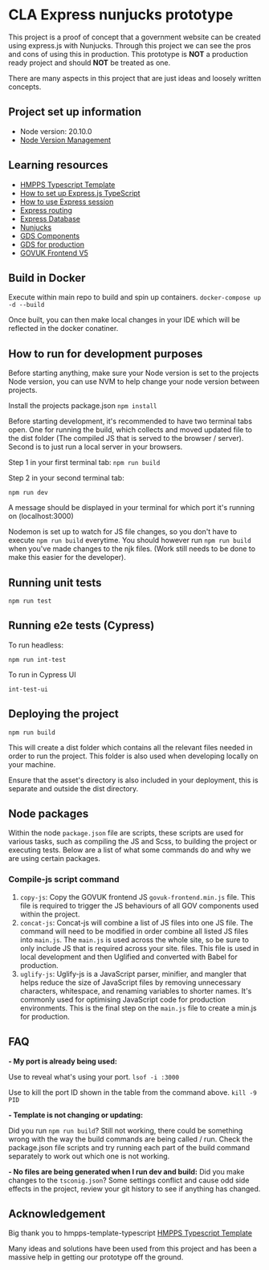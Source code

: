 # CLA Express nunjucks prototype

This project is a proof of concept that a government website can be created using express.js with Nunjucks. Through
this project we can see the pros and cons of using this in production. This prototype is **NOT** a production ready project
and should **NOT** be treated as one.

There are many aspects in this project that are just ideas and loosely written concepts.

## Project set up information

- Node version: 20.10.0
- [Node Version Management](https://github.com/nvm-sh/nvm)

## Learning resources

- [HMPPS Typescript Template](https://github.com/ministryofjustice/hmpps-template-typescript)
- [How to set up Express.js TypeScript](https://blog.logrocket.com/how-to-set-up-node-typescript-express/)
- [How to use Express session](https://expressjs.com/en/resources/middleware/session.html)
- [Express routing](https://expressjs.com/en/guide/routing.html)
- [Express Database](https://expressjs.com/en/guide/database-integration.html)
- [Nunjucks](https://mozilla.github.io/nunjucks/templating.html)
- [GDS Components](https://design-system.service.gov.uk/components/)
- [GDS for production](https://design-system.service.gov.uk/get-started/production/)
- [GOVUK Frontend V5](https://frontend.design-system.service.gov.uk/changes-to-govuk-frontend-v5/)

## Build in Docker

Execute within main repo to build and spin up containers. 
`docker-compose up -d --build`

Once built, you can then make local changes in your IDE which will be reflected in the docker conatiner.

## How to run for development purposes

Before starting anything, make sure your Node version is set to the projects Node version, you can use NVM to help
change your node version between projects.

Install the projects package.json
`npm install`

Before starting development, it's recommended to have two terminal tabs open. One for running the build, which collects
and moved updated file to the dist folder (The compiled JS that is served to the browser / server). Second is to just
run a local server in your browsers. 

Step 1 in your first terminal tab:
`npm run build`

Step 2 in your second terminal tab: 

`npm run dev`

A message should be displayed in your terminal for which port it's running on (localhost:3000)

Nodemon is set up to watch for JS file changes, so you don't have to execute `npm run build` everytime. You should
however run `npm run build` when you've made changes to the njk files. (Work still needs to be done to make this
easier for the developer).

## Running unit tests

`npm run test`

## Running e2e tests (Cypress)

To run headless:

`npm run int-test`

To run in Cypress UI

`int-test-ui`

## Deploying the project

`npm run build`

This will create a dist folder which contains all the relevant files needed in order to run the project. This folder
is also used when developing locally on your machine.

Ensure that the asset's directory is also included in your deployment, this is separate and outside the dist directory.


## Node packages

Within the node `package.json` file are scripts, these scripts are used for various tasks, such as compiling the JS and Scss, to
building the project or executing tests. Below are a list of what some commands do and why we are using certain
packages.

### Compile-js script command

1) `copy-js`: Copy the GOVUK frontend JS `govuk-frontend.min.js` file. This file is required to trigger the JS behaviours of all GOV components 
used within the project.
2) `concat-js`: Concat-js will combine a list of JS files into one JS file. The command will need to be modified in order 
combine all listed JS files into `main.js`. The `main.js` is used across the whole site, so be sure to only include JS that
is required across your site.
files. This file is used in local development and then Uglified and converted with Babel for production.
3) `uglify-js`: Uglify-js is a JavaScript parser, minifier, and mangler that helps reduce the size of JavaScript files by removing
unnecessary characters, whitespace, and renaming variables to shorter names. It's commonly used for optimising
JavaScript code for production environments. This is the final step on the `main.js` file to create a min.js for
production.

## FAQ 

**- My port is already being used:**

Use to reveal what's using your port.
`lsof -i :3000`

Use to kill the port ID shown in the table from the command above.
`kill -9 PID`

**- Template is not changing or updating:**

Did you run `npm run build`? Still not working, there could be something wrong with the way the build commands 
are being called / run. Check the package.json file scripts and try running each part of the
build command separately to work out which one is not working.

**- No files are being generated when I run dev and build:**
Did you make changes to the `tsconig.json`? Some settings conflict and cause odd side effects in the project, review
your git history to see if anything has changed.

## Acknowledgement

Big thank you to hmpps-template-typescript
[HMPPS Typescript Template](https://github.com/ministryofjustice/hmpps-template-typescript)

Many ideas and solutions have been used from this project and has been a massive help in
getting our prototype off the ground.






